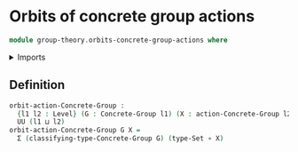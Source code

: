 # Orbits of concrete group actions

```agda
module group-theory.orbits-concrete-group-actions where
```

<details><summary>Imports</summary>
```agda
open import foundation.dependent-pair-types
open import foundation.functions
open import foundation.sets
open import foundation.universe-levels
open import group-theory.concrete-group-actions
open import group-theory.concrete-groups
```
</details>

## Definition

```agda
orbit-action-Concrete-Group :
  {l1 l2 : Level} (G : Concrete-Group l1) (X : action-Concrete-Group l2 G) →
  UU (l1 ⊔ l2)
orbit-action-Concrete-Group G X =
  Σ (classifying-type-Concrete-Group G) (type-Set ∘ X)
```
